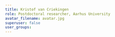 ```yaml
---
title: Kristof van Criekingen
role: Postdoctoral researcher, Aarhus University
avatar_filename: avatar.jpg
superuser: false
user_groups:
---
```

